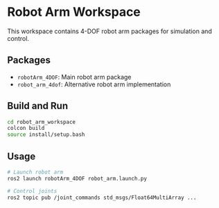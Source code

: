 # Robot Arm Workspace

This workspace contains 4-DOF robot arm packages for simulation and control.

## Packages
- `robotArm_4DOF`: Main robot arm package
- `robot_arm_4dof`: Alternative robot arm implementation

## Build and Run
```bash
cd robot_arm_workspace
colcon build
source install/setup.bash
```

## Usage
```bash
# Launch robot arm
ros2 launch robotArm_4DOF robot_arm.launch.py

# Control joints
ros2 topic pub /joint_commands std_msgs/Float64MultiArray ...
```
